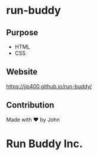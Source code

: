 # run-buddy

## Purpose
* HTML
* CSS

## Website
https://jjp400.github.io/run-buddy/

## Contribution
Made with ❤️ by John 

# Run Buddy Inc.
